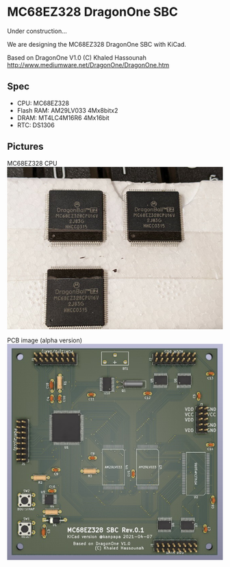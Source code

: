 # MC68EZ328 DragonOne SBC

Under construction...  

We are designing the MC68EZ328 DragonOne SBC with KiCad. 

Based on DragonOne V1.0 (C) Khaled Hassounah  
http://www.mediumware.net/DragonOne/DragonOne.htm  

## Spec

* CPU: MC68EZ328
* Flash RAM: AM29LV033 4Mx8bitx2
* DRAM: MT4LC4M16R6 4Mx16bit
* RTC: DS1306

## Pictures

MC68EZ328 CPU  
![MC68EZ328 CPU](/Pictures/dragonball_mc68ez328_cpu.jpg)

PCB image (alpha version)  
![PCB image by KiCad](/Pictures/DragonOne_rev01_kicad.jpg) 